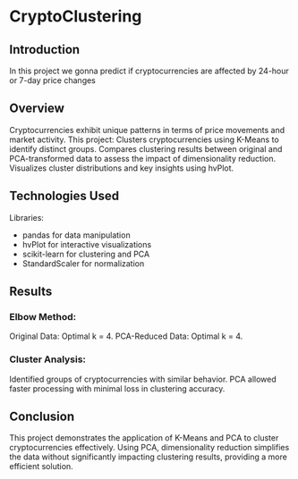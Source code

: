 # CryptoClustering
## Introduction
 In this project we gonna predict if cryptocurrencies are affected by 24-hour or 7-day price changes
## Overview
Cryptocurrencies exhibit unique patterns in terms of price movements and market activity. This project:
Clusters cryptocurrencies using K-Means to identify distinct groups.
Compares clustering results between original and PCA-transformed data to assess the impact of dimensionality reduction.
Visualizes cluster distributions and key insights using hvPlot.
## Technologies Used
Libraries:
- pandas for data manipulation
- hvPlot for interactive visualizations
- scikit-learn for clustering and PCA
- StandardScaler for normalization

## Results
### Elbow Method:
Original Data: Optimal k = 4.
PCA-Reduced Data: Optimal k = 4.
### Cluster Analysis:
Identified groups of cryptocurrencies with similar behavior.
PCA allowed faster processing with minimal loss in clustering accuracy.

## Conclusion
This project demonstrates the application of K-Means and PCA to cluster cryptocurrencies effectively. Using PCA, dimensionality reduction simplifies the data without significantly impacting clustering results, providing a more efficient solution.

